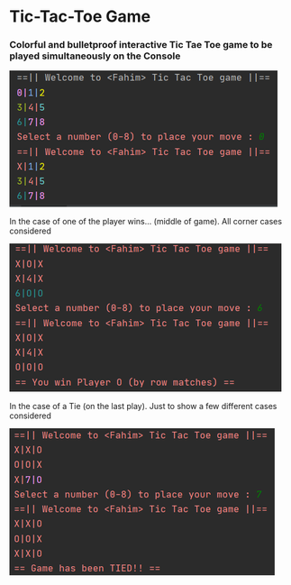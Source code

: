 # Tic-Tac-Toe Game
 ### Colorful and bulletproof interactive Tic Tae Toe game to be played simultaneously on the Console 
 
 ![](images/image1.png)

In the case of one of the player wins... (middle of game). All corner cases considered 

 ![](images/image2.png)

In the case of a Tie (on the last play). Just to show a few different cases considered  


 ![](images/image3.png)
